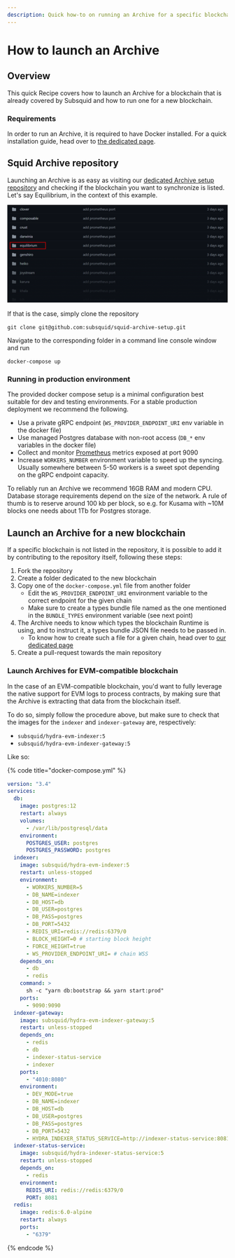 ```yaml
---
description: Quick how-to on running an Archive for a specific blockchain.
---
```


# How to launch an Archive

## Overview

This quick Recipe covers how to launch an Archive for a blockchain that is already covered by Subsquid and how to run one for a new blockchain.

### Requirements

In order to run an Archive, it is required to have Docker installed. For a quick installation guide, head over to [the dedicated page](../tutorial/development-environment-set-up.md#docker).

## Squid Archive repository

Launching an Archive is as easy as visiting our [dedicated Archive setup repository](https://github.com/subsquid/squid-archive-setup) and checking if the blockchain you want to synchronize is listed. Let's say Equilibrium, in the context of this example.

![Archives list in the repository](<../.gitbook/assets/archive list.png>)

If that is the case, simply clone the repository

```
git clone git@github.com:subsquid/squid-archive-setup.git
```

Navigate to the corresponding folder in a command line console window and run

```
docker-compose up
```

### Running in production environment

The provided docker compose setup is a minimal configuration best suitable for dev and testing environments. For a stable production deployment we recommend the following.

* Use a private gRPC endpoint (`WS_PROVIDER_ENDPOINT_URI` env variable in the docker file)
* Use managed Postgres database with non-root access (`DB_*` env variables in the docker file)
* Collect and monitor [Prometheus](https://prometheus.io) metrics exposed at port 9090
* Increase `WORKERS_NUMBER` environment variable to speed up the syncing. Usually somewhere between 5-50 workers is a sweet spot depending on the gRPC endpoint capacity.

To reliably run an Archive we recommend 16GB RAM and modern CPU. Database storage requirements depend on the size of the network. A rule of thumb is to reserve around 100 kb per block, so e.g. for Kusama with \~10M blocks one needs about 1Tb for Postgres storage.

## Launch an Archive for a new blockchain

If a specific blockchain is not listed in the repository, it is possible to add it by contributing to the repository itself, following these steps:

1. Fork the repository
2. Create a folder dedicated to the new blockchain
3. Copy one of the `docker-compose.yml` file from another folder&#x20;
   * Edit the `WS_PROVIDER_ENDPOINT_URI` environment variable to the correct endpoint for the given chain
   * Make sure to create a types bundle file named as the one mentioned in the `BUNDLE_TYPES` environment variable (see next point)
4. The Archive needs to know which types the blockchain Runtime is using, and to instruct it, a types bundle JSON file needs to be passed in.
   * To know how to create such a file for a given chain, head over to [our dedicated page](../faq/where-do-i-get-a-type-bundle-for-my-chain.md)
5. Create a pull-request towards the main repository

### Launch Archives for EVM-compatible blockchain

In the case of an EVM-compatible blockchain, you'd want to fully leverage the native support for EVM logs to process contracts, by making sure that the Archive is extracting that data from the blockchain itself.

To do so, simply follow the procedure above, but make sure to check that the images for the `indexer` and `indexer-gateway` are, respectively:

* `subsquid/hydra-evm-indexer:5`
* &#x20;`subsquid/hydra-evm-indexer-gateway:5`

Like so:

{% code title="docker-compose.yml" %}
```yaml
version: "3.4"
services:
  db:
    image: postgres:12
    restart: always
    volumes:
      - /var/lib/postgresql/data
    environment:
      POSTGRES_USER: postgres
      POSTGRES_PASSWORD: postgres
  indexer:
    image: subsquid/hydra-evm-indexer:5
    restart: unless-stopped
    environment:
      - WORKERS_NUMBER=5
      - DB_NAME=indexer
      - DB_HOST=db
      - DB_USER=postgres
      - DB_PASS=postgres
      - DB_PORT=5432
      - REDIS_URI=redis://redis:6379/0
      - BLOCK_HEIGHT=0 # starting block height
      - FORCE_HEIGHT=true
      - WS_PROVIDER_ENDPOINT_URI= # chain WSS
    depends_on:
      - db
      - redis
    command: >
      sh -c "yarn db:bootstrap && yarn start:prod"
    ports:
      - 9090:9090
  indexer-gateway:
    image: subsquid/hydra-evm-indexer-gateway:5
    restart: unless-stopped
    depends_on:
      - redis
      - db
      - indexer-status-service
      - indexer
    ports:
      - "4010:8080"
    environment:
      - DEV_MODE=true
      - DB_NAME=indexer
      - DB_HOST=db
      - DB_USER=postgres
      - DB_PASS=postgres
      - DB_PORT=5432
      - HYDRA_INDEXER_STATUS_SERVICE=http://indexer-status-service:8081/status
  indexer-status-service:
    image: subsquid/hydra-indexer-status-service:5
    restart: unless-stopped
    depends_on:
      - redis
    environment:
      REDIS_URI: redis://redis:6379/0
      PORT: 8081
  redis:
    image: redis:6.0-alpine
    restart: always
    ports:
      - "6379"
```
{% endcode %}
